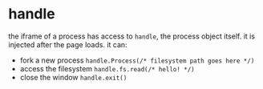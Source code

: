 # handle

the iframe of a process has access to `handle`, the process object itself. it is injected after the page loads. it can:
- fork a new process
`handle.Process(/* filesystem path goes here */)`
- access the filesystem
`handle.fs.read(/* hello! */)`
- close the window
`handle.exit()`